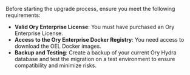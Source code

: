Before starting the upgrade process, ensure you meet the following requirements:

- **Valid Ory Enterprise License**: You must have purchased an Ory Enterprise License.
- **Access to the Ory Enterprise Docker Registry**: You need access to download the OEL Docker images.
- **Backup and Testing**: Create a backup of your current Ory Hydra database and test the migration on a test environment to
  ensure compatibility and minimize risks.

